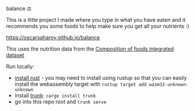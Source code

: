 balance ⚖️

This is a little project I made where you type in what you have eaten and it recommends you some foods to help make sure you get all your nutrients :)

https://oscarsaharoy.github.io/balance

This uses the nutrition data from the [Composition of foods integrated dataset](https://www.gov.uk/government/publications/composition-of-foods-integrated-dataset-cofid)

Run locally:
- [install rust](https://www.rust-lang.org/tools/install) - you may need to install using rustup so that you can easily install the webassembly target with `rustup target add wasm32-unknown-unknown`
- install [trunk](https://trunkrs.dev/): `cargo install trunk`
- go into this repo root and `trunk serve`

